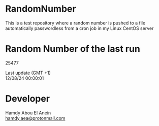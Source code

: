 # RandomNumber    
This is a test repository where a random number is pushed to a file automatically passwordless from a cron job in my Linux CentOS server    
# Random Number of the last run   
25477
      
Last update (GMT +1)    
12/08/24 00:00:01
# Developer    
Hamdy Abou El Anein   
hamdy.aea@protonmail.com
